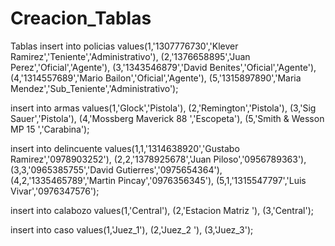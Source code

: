 # Creacion_Tablas
Tablas
insert into policias values(1,'1307776730','Klever Ramirez','Teniente','Administrativo'),
(2,'1376658895','Juan Perez','Oficial','Agente'),
(3,'1343546879','David Benites','Oficial','Agente'),
(4,'1314557689','Mario Bailon','Oficial','Agente'),
(5,'1315897890','Maria Mendez','Sub_Teniente','Administrativo');


insert into armas values(1,'Glock','Pistola'),
(2,'Remington','Pistola'),
(3,'Sig Sauer','Pistola'),
(4,'Mossberg Maverick 88 ','Escopeta'),
(5,'Smith & Wesson MP 15 ','Carabina');


insert into delincuente values(1,1,'1314638920','Gustabo Ramirez','0978903252'),
(2,2,'1378925678','Juan Piloso','0956789363'),
(3,3,'0965385755','David Gutierres','0975654364'),
(4,2,'1335465789','Martin Pincay','0976356345'),
(5,1,'1315547797','Luis Vivar','0976347576');


insert into calabozo values(1,'Central'),
(2,'Estacion Matriz '),
(3,'Central');

insert into caso values(1,'Juez_1'),
(2,'Juez_2 '),
(3,'Juez_3');
